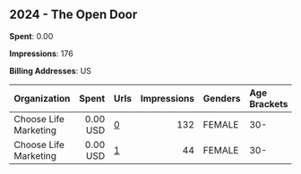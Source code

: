 ## 2024 - The Open Door 
**Spent**: 0.00

**Impressions**: 176

**Billing Addresses**: US

|Organization|Spent|Urls|Impressions|Genders|Age Brackets|Country Codes|
|:---|---:|:---|---:|:---|:---|:---|
|Choose Life Marketing|0.00 USD|[0](https://www.snap.com/political-ads/asset/4c81207f5829c4128a8729de5b5264222a715ec0f71598b535da7af47dcd96b0?mediaType=mp4)|132|FEMALE|30-|united states|
|Choose Life Marketing|0.00 USD|[1](https://www.snap.com/political-ads/asset/feeafad6d55f55a1687ba72ef6eea6735a906a717e21906fe1e96e48b69a0d5c?mediaType=mp4)|44|FEMALE|30-|united states|
